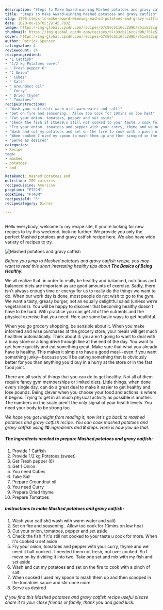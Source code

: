 ```yaml
---
description: "Steps to Make Award-winning Mashed potatoes and gravy catfish"
title: "Steps to Make Award-winning Mashed potatoes and gravy catfish"
slug: 1796-steps-to-make-award-winning-mashed-potatoes-and-gravy-catfish
date: 2020-06-16T05:29:45.783Z
image: https://img-global.cpcdn.com/recipes/07c89cb116cc2d9b/751x532cq70/mashed-potatoes-and-gravy-catfish-recipe-main-photo.jpg
thumbnail: https://img-global.cpcdn.com/recipes/07c89cb116cc2d9b/751x532cq70/mashed-potatoes-and-gravy-catfish-recipe-main-photo.jpg
cover: https://img-global.cpcdn.com/recipes/07c89cb116cc2d9b/751x532cq70/mashed-potatoes-and-gravy-catfish-recipe-main-photo.jpg
author: Patrick Spencer
ratingvalue: 4
reviewcount: 14
recipeingredient:
- "1 Catfish"
- "1/2 kg Potatoes sweet"
- " Fresh pepper 6"
- "1 Onion"
- " Cubes"
- " Salt"
- " Groundnut oil"
- " Curry"
- " Dried thyme"
- " Tomatoes"
recipeinstructions:
- "Wash your catfish(i wash with warm water and salt)"
- "Set on fire and seasoning.. Allow too cook for 10mins on low heat"
- "Cut your onion, tomatoes, pepper and set aside"
- "Check the fish if it&#39;s still not cooked to your taste u cook for more. When it&#39;s cooked u set aside"
- "Fry your onion, tomatoes and pepper with your curry, thyme and we need it half cooked.. I needed them not fresh, not over cooked. So I move on by dividing it into two. Take one set and mix with my fish and set aside"
- "Wash and cut my potatoes and set on the fire to cook with a pinch of salt."
- "When cooked I used my spoon to mash them up and then scooped in the tomatoes sauce and stir once more"
- "Serve as desired"
categories:
- Recipe
tags:
- mashed
- potatoes
- and

katakunci: mashed potatoes and 
nutrition: 209 calories
recipecuisine: American
preptime: "PT22M"
cooktime: "PT40M"
recipeyield: "3"
recipecategory: Dinner

---
```

<br>
Hello everybody, welcome to my recipe site, If you're looking for new recipes to try this weekend, look no further! We provide you only the perfect Mashed potatoes and gravy catfish recipe here. We also have wide variety of recipes to try.
<br>


![Mashed potatoes and gravy catfish](https://img-global.cpcdn.com/recipes/07c89cb116cc2d9b/751x532cq70/mashed-potatoes-and-gravy-catfish-recipe-main-photo.jpg)

<i>Before you jump to Mashed potatoes and gravy catfish recipe, you may want to read this short interesting healthy tips about <strong>The Basics of Being Healthy</strong>.</i>

We all realize that, in order to really be healthy and balanced, nutritious and balanced diets are important as are good amounts of exercise. Sadly, there isn't always enough time or energy for us to really do the things we want to do. When our work day is done, most people do not wish to go to the gym. We want a tasty, greasy burger, not an equally delightful salad (unless we’re vegetarians). You will be happy to discover that becoming healthy doesn't have to be hard. With practice you can get all of the nutrients and the physical exercise that you need. Here are some basic ways to get healthful.

When you go grocery shopping, be sensible about it. When you make informed and wise purchases at the grocery store, your meals will get much healthier automatically. Think about it: you aren’t going to want to deal with a busy store or a long drive through line at the end of the day. You want to get home quickly and eat something great. Make sure that what you already have is healthy. This makes it simple to have a good meal--even if you want something junky--because you'll be eating something that is obviously better for you than anything you'd buy in a hurry at the store or in the fast food joint.

There are all sorts of things that you can do to get healthy. Not all of them require fancy gym memberships or limited diets. Little things, when done every single day, can do a great deal to make it easier to get healthy and lose pounds. Being clever when you choose your food and actions is where it begins. Trying to get in as much physical activity as possible is another. The numbers on the scale aren't the only signal of your health levels. You need your body to be strong too. 


<i>We hope you got insight from reading it, now let's go back to mashed potatoes and gravy catfish recipe. You can cook mashed potatoes and gravy catfish using <strong>10</strong> ingredients and <strong>8</strong> steps. Here is how you do that.
</i>

##### The ingredients needed to prepare Mashed potatoes and gravy catfish:

1. Provide 1 Catfish
1. Provide 1/2 kg Potatoes (sweet)
1. Get  Fresh pepper (6)
1. Get 1 Onion
1. You need  Cubes
1. Take  Salt
1. Prepare  Groundnut oil
1. You need  Curry
1. Prepare  Dried thyme
1. Prepare  Tomatoes


##### Instructions to make Mashed potatoes and gravy catfish:

1. Wash your catfish(i wash with warm water and salt)
1. Set on fire and seasoning.. Allow too cook for 10mins on low heat
1. Cut your onion, tomatoes, pepper and set aside
1. Check the fish if it&#39;s still not cooked to your taste u cook for more. When it&#39;s cooked u set aside
1. Fry your onion, tomatoes and pepper with your curry, thyme and we need it half cooked.. I needed them not fresh, not over cooked. So I move on by dividing it into two. Take one set and mix with my fish and set aside
1. Wash and cut my potatoes and set on the fire to cook with a pinch of salt.
1. When cooked I used my spoon to mash them up and then scooped in the tomatoes sauce and stir once more
1. Serve as desired


<i>If you find this Mashed potatoes and gravy catfish recipe useful please share it to your close friends or family, thank you and good luck.</i>
